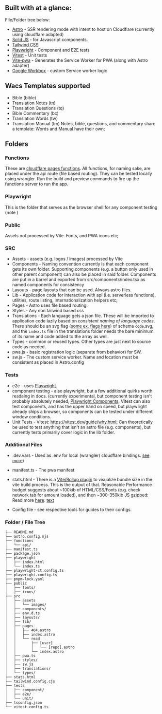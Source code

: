 ## Built with at a glance:

File/Folder tree below:

- [Astro](https://docs.astro.build/en/getting-started/) - SSR rendering mode with intent to host on Cloudflare (currently using cloudflare adapted)
- [Solid JS](https://www.solidjs.com/guides/getting-started) - for Javascript components.
- [Tailwind CSS](https://tailwindcss.com/)
- [Playwright](https://playwright.dev/docs/intro) - Component and E2E tests
- [Vitest](https://vitest.dev/guide/why.html) - Unit tests
- [Vite-pwa](https://vite-pwa-org.netlify.app/frameworks/astro.html) - Generates the Service Worker for PWA (along with Astro adapter)
- [Google Workbox](https://developer.chrome.com/docs/workbox/) - custom Service worker logic

## Wacs Templates supported

- Bible (bible)
- Translation Notes (tn)
- Translation Questions (tq)
- Bible Commentary (bc)
- Translation Words (tw)
- Translation Manual (tm)
  Notes, bible, questions, and commentary share a template:
  Words and Manual have their own;

## Folders

### Functions

These are [cloudflare pages functions](https://developers.cloudflare.com/pages/platform/functions/). All functions, for naming sake, are placed under the api route (file based routing). They can be tested locally using wrangler. Run the build and preview commands to fire up the functions server to run the app.

### Playwright

This is the folder that serves as the browser shell for any component testing (note )

### Public

Assets not processed by Vite. Fonts, and PWA icons etc;

### SRC

- Assets - assets (e.g. logos / images) processed by Vite
- Components - Naming convention currently is that each component gets its own folder. Supporting components (e.g. a button only used in other parent component) can also be placed in said folder. Components are put in a barrel and exported from src/components/index.tsx as named components for consistency
- Layouts - page layouts that can be used. Always astro files.
- Lib - Application code for interaction with api (i.e. serverless functions), utilities, route listing, internationalization helpers etc;
- Pages - Astro uses file based routing.
- Styles - Any non tailwind based css
- Translations - Each language gets a json file. These will be imported to application code lazily based on _consistent naming of language codes_. There should be an svg flag ([some ex. flags here](<[https://](https://github.com/OnTheGoSystems/SVG-flags-language-switcher)>)) of schema `code`.svg, and the `index.ts` file in the translations folder needs the bare minimum of its name and code added to the array as well.
- Types - common or reused types. Other types are just next to source code as needed.
- pwa.js - basic registration logic (separate from behavior) for SW.
- sw.js - The custom service worker. Name and location must be consistent as placed in Astro.config

### Tests

- e2e - uses [Playwright](https://playwright.dev/docs/intro).
- component testing - also playwright, but a few additional quirks worth readaing in docs. (currently experimental, but component testing isn't probably absolutely needed, [Playwright Components](https://playwright.dev/docs/test-components#how-to-get-started). Vitest can also test components, and has the upper hand on speed, but playwright already ships a browser, so components can be tested under different window conditions. 
- Unit Tests - Vitest: https://vitest.dev/guide/why.html; Can theoretically be used to test anything that isn't an astro file (e.g. components), but currently tests primarily cover logic in the lib folder.

### Additional Files

- .dev.vars - Used as .env for local (wrangler) cloudflare bindings. [see more](https://developers.cloudflare.com/workers/platform/environment-variables/#secrets-in-development))

- manifest.ts - The pwa manifest
- stats.html - There is a [Vite/Rollup plugin](https://www.npmjs.com/package/rollup-plugin-visualizer) to visualize bundle size in the vite build process. This is the output of that. Reasonable Performance budget suggests about ~100kib of HTML/CSS/Fonts (e.g. check network tab for amount loaded), and then ~300-350kib JS gzipped: Read more [here](): [text](https://infrequently.org/2021/03/the-performance-inequality-gap/)
- Config file - see respective tools for guides to their configs.

### Folder / File Tree

```
├── README.md
├── astro.config.mjs
├── functions
│   └── api/
├── manifest.ts
├── package.json
├── playwright
│   ├── index.html
│   └── index.ts
├── playwright-ct.config.ts
├── playwright.config.ts
├── pnpm-lock.yaml
├── public
│   ├── fonts/
│   ├── icons/
├── src
│   ├── assets
│   │   └── images/
│   ├── components/
│   ├── env.d.ts
│   ├── layouts/
│   ├── lib/
│   ├── pages
│   │   ├── 404.astro
│   │   ├── index.astro
│   │   └── read
│   │       ├── [user]
│   │       │   └── [repo].astro
│   │       └── index.astro
│   ├── pwa.ts
│   ├── styles/
│   ├── sw.js
│   ├── translations/
│   └── types/
├── stats.html
├── tailwind.config.cjs
├── tests
│   ├── component/
│   ├── e2e/
│   └── unit/
├── tsconfig.json
└── vitest.config.ts

```
